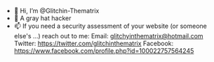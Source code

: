 - 👋 Hi, I’m @Glitchin-Thematrix
- 👀 A gray hat hacker
- 📫 If you need a security assessment of your website (or someone else's ...) reach out to me:
Email: glitchyinthematrix@hotmail.com
Twitter: https://twitter.com/glitchinthematrix
Facebook: https://www.facebook.com/profile.php?id=100022757564245
